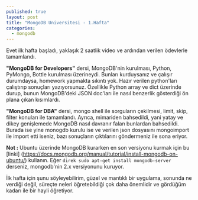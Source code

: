 ```yaml
---
published: true
layout: post
title: "MongoDB Universitesi - 1.Hafta"
categories: 
  - mongodb
---
```



Evet ilk hafta başladı, yaklaşık 2 saatlik video ve ardından verilen ödevlerle tamamlandı. 

**"MongoDB for Developers"** dersi, MongoDB'nin kurulması, Python, PyMongo, Bottle kurulması üzerineydi. Bunları kurduysanız ve çalışır durumdaysa, homework yapmakta sıkıntı yok. Hazır verilen python'ları çalıştırıp sonuçları yazıyorsunuz. Özellikle Python array ve dict üzerinde durup, bunun MongoDB'deki JSON doc'ları ile nasıl benzerlik gösterdiği ön plana çıkan kısımlardı.

**"MongoDB for DBA"** dersi, mongo shell ile sorguların çekilmesi, limit, skip, filter konuları ile tamamlandı. Ayrıca, mimariden bahsedildi, yani yatay ve dikey genişlemede MongoDB nasıl davranır falan bunlardan bahsedildi. Burada ise yine monogdb kurulu ise ve verilen json dosyasını mongoimport ile import etti iseniz, bazı sonuçların çıktılarını göndermeniz ile sona eriyor.

**Not :** Ubuntu üzerinde MongoDB kurarken en son versiyonu kurmak için bu [linki] (https://docs.mongodb.org/manual/tutorial/install-mongodb-on-ubuntu/) kullanın. Eğer ```direk sudo apt-get install mongodb-server``` derseniz, mongodb'nin 2.x versiyonunu kuruyor.

İlk hafta için şunu söyleyebilirim, güzel ve mantıklı bir uygulama, sonunda ne verdiği değil, süreçte neleri öğretebildiği çok daha önemlidir ve gördüğüm kadarı ile bir hayli öğretiyor.
